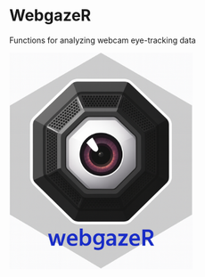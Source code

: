 

# WebgazeR

Functions for analyzing webcam eye-tracking data

<img src="webgazeR.png" data-fig-align="center" width="329" />

